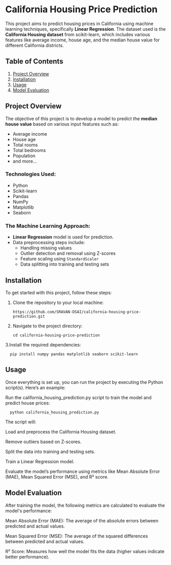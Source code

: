 # California Housing Price Prediction

This project aims to predict housing prices in California using machine learning techniques, specifically **Linear Regression**. The dataset used is the **California Housing dataset** from scikit-learn, which includes various features like average income, house age, and the median house value for different California districts.

## Table of Contents
1. [Project Overview](#project-overview)
2. [Installation](#installation)
3. [Usage](#usage)
4. [Model Evaluation](#model-evaluation)

## Project Overview

The objective of this project is to develop a model to predict the **median house value** based on various input features such as:
- Average income
- House age
- Total rooms
- Total bedrooms
- Population
- and more...

### Technologies Used:
- Python
- Scikit-learn
- Pandas
- NumPy
- Matplotlib
- Seaborn

### The Machine Learning Approach:
- **Linear Regression** model is used for prediction.
- Data preprocessing steps include:
  - Handling missing values
  - Outlier detection and removal using Z-scores
  - Feature scaling using `StandardScaler`
  - Data splitting into training and testing sets

## Installation

To get started with this project, follow these steps:

1. Clone the repository to your local machine:

       https://github.com/SRAVAN-DSAI/california-housing-price-prediction.git
   
2. Navigate to the project directory:
   
       cd california-housing-price-prediction
   
3.Install the required dependencies:

      pip install numpy pandas matplotlib seaborn scikit-learn

## Usage

Once everything is set up, you can run the project by executing the Python script(s). Here’s an example:

Run the california_housing_prediction.py script to train the model and predict house prices:

      python california_housing_prediction.py
      
The script will:

Load and preprocess the California Housing dataset.

Remove outliers based on Z-scores.

Split the data into training and testing sets.

Train a Linear Regression model.

Evaluate the model’s performance using metrics like Mean Absolute Error (MAE), Mean Squared Error (MSE), and R² score.

## Model Evaluation

After training the model, the following metrics are calculated to evaluate the model's performance:

Mean Absolute Error (MAE): The average of the absolute errors between predicted and actual values.

Mean Squared Error (MSE): The average of the squared differences between predicted and actual values.

R² Score: Measures how well the model fits the data (higher values indicate better performance).


      

